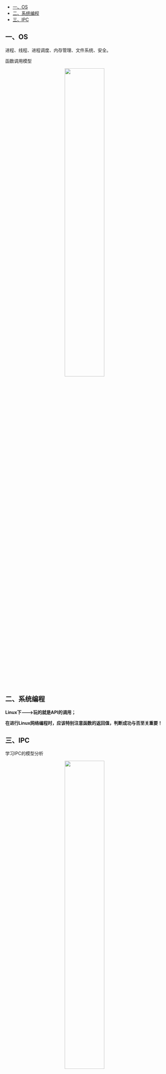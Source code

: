 - [一、OS](#一os)
- [二、系统编程](#二系统编程)
- [三、IPC](#三ipc)

## 一、OS

进程、线程、进程调度、内存管理、文件系统、安全。

函数调用模型

<div align=center><img src='https://s5.51cto.com/wyfs02/M01/87/BB/wKioL1fgixyhP2jOAAAh3VhSc8A444.png-wh_500x0-wm_3-wmp_4-s_3806879227.png' width="50%" height="50%"></div>

## 二、系统编程

**Linux下--->玩的就是API的调用；**

**在进行Linux网络编程时，应该特别注意函数的返回值，判断成功与否至关重要！**

## 三、IPC

学习IPC的模型分析

<div align=center><img src='https://s5.51cto.com/wyfs02/M01/87/BF/wKiom1fgkG2h_iGSAABAdJoEfbM213.png-wh_500x0-wm_3-wmp_4-s_3589654447.png' width="50%" height="50%"></div>

其使用的API汇总

x|消息队列|信号量|共享内存
|:--|:--|:--|:--|
头文件|<sys/msg.h>|<sys/sem.h>|<sys.shm.h>
创建/打开IPC的函数|msgget()|semget()|shmget()
控制IPC操作的函数|msgctl()|semctl()|shmctl()
IPC操作函数|msgsnd(),msgrcv()|semop()|shmat(),shmdt()
<p align=center>(System V IPC函数汇总)</p>
